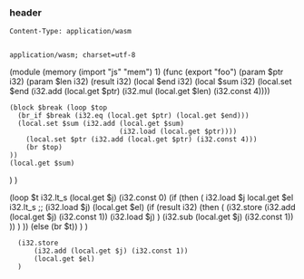 

### header

```http
Content-Type: application/wasm 


application/wasm; charset=utf-8 
```


(module
  (memory (import "js" "mem") 1)
  (func (export "foo") (param $ptr i32) (param $len i32) (result i32)
    (local $end i32)
    (local $sum i32)
    (local.set $end (i32.add (local.get $ptr) (i32.mul (local.get $len) (i32.const 4))))
    
    (block $break (loop $top
      (br_if $break (i32.eq (local.get $ptr) (local.get $end)))
      (local.set $sum (i32.add (local.get $sum)
                               (i32.load (local.get $ptr))))
        (local.set $ptr (i32.add (local.get $ptr) (i32.const 4)))
        (br $top)
    ))
    (local.get $sum)
  )
)

  (loop $t
        i32.lt_s (local.get $j) (i32.const 0) 
        (if
          (then (
            i32.load $j
            local.get $el
            i32.lt_s 
              ;; (i32.load $j) (local.get $el)
              (if (result i32)
                (then (
                    (i32.store
                      (i32.add (local.get $j) (i32.const 1))
                      (i32.load $j)
                    )
                    (i32.sub (local.get $j)  (i32.const 1))
                ))
              )
          ))
        (else (br $t))
        )
      )

      (i32.store
          (i32.add (local.get $j) (i32.const 1))
          (local.get $el)
      )